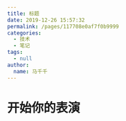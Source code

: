 ```yaml
---
title: 标题
date: 2019-12-26 15:57:32
permalink: /pages/117708e0af7f0b9999
categories: 
  - 技术
  - 笔记
tags: 
  - null
author: 
  name: 马千千
---
```

# 开始你的表演

